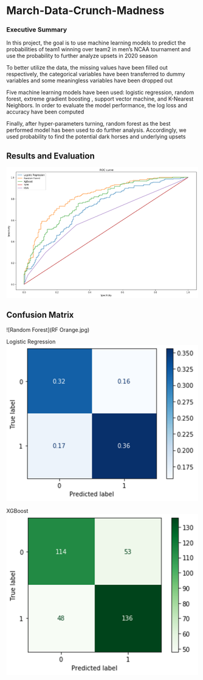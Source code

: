 # March-Data-Crunch-Madness
### Executive Summary
In this project, the goal is to use machine learning models to predict the probabilities of team1 winning over team2 in men’s NCAA tournament and use the probability to further analyze upsets in 2020 season

To better utilize the data, the missing values have been filled out respectively, the categorical variables have been transferred to dummy variables and some meaningless variables have been dropped out

Five machine learning models have been used: logistic regression, random forest, extreme gradient boosting , support vector machine, and K-Nearest Neighbors. In order to evaluate the model performance, the log loss and accuracy have been computed

Finally, after hyper-parameters turning, random forest as the best performed model has been used to do further analysis. Accordingly, we used probability to find the potential dark horses and underlying upsets

## Results and Evaluation
![ROC Curve](ROC.png)

## Confusion Matrix
![Random Forest](RF Orange.jpg)

Logistic Regression
![Logistic](LR.jpg)

XGBoost
![XGBoost](xgb.jpg)

